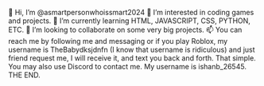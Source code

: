 👋 Hi, I’m @asmartpersonwhoissmart2024
👀 I’m interested in coding games and projects.
🌱 I’m currently learning HTML, JAVASCRIPT, CSS, PYTHON, ETC.
💞️ I’m looking to collaborate on some very big projects.
📫 You can reach me by following me and messaging or if you play Roblox, my username is TheBabydksjdnfn (I know that username is ridiculous) and just friend request me, I will receive it, and text you back and forth. That simple. You may also use Discord to contact me. My username is ishanb_26545. THE END.

<!---
asmartpersonwhoissmart2024/asmartpersonwhoissmart2024 is a ✨ special ✨ repository because its `README.md` (this file) appears on your GitHub profile.
You can click the Preview link to take a look at your changes.
--->
